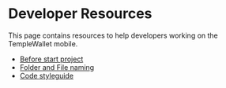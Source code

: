 # Developer Resources

This page contains resources to help developers working on the TempleWallet mobile.

- [Before start project](./developer/prerequisites.md)
- [Folder and File naming](./developer/folder-and-file-naming.md)
- [Code styleguide](./developer/prerequisites.md)
